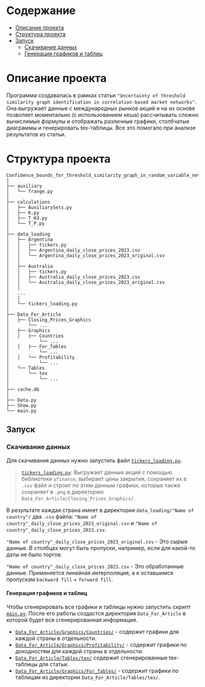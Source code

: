 # Содержание
- [Описание проекта](#Описание-проекта)
- [Структура проекта](#Структура-проекта)
- [Запуск](#Запуск)
  - [Скачивание данных](#Скачивание-данных)
  - [Генерация графиков и таблиц](#Генерация-графиков-и-таблиц)

# Описание проекта
Программа создавалась в рамках статьи `"Uncertainty of threshold similarity graph identification in correlation-based market networks"`. Она выгружает данные с международных рынков акций и на их основе позволяет моментально (с использованием кеша) рассчитывать сложно вычислимые формулы и отображать различные графики, столбчатые диаграммы и генерировать tex-таблицы. Все это помогало при анализе результатов из статьи.


# Структура проекта
```
Confidence_bounds_for_threshold_similarity_graph_in_random_variable_network
│
├── auxiliary
│   └── frange.py
│
├── calculations
│   ├── AuxiliarySets.py
│   ├── K.py
│   ├── T_Kd.py
│   └── T_P.py
│
├── data_loading
│   ├── Argentina
│   │   ├── tickers.py
│   │   ├── Argentina_daily_close_prices_2023.csv
│   │   └── Argentina_daily_close_prices_2023_original.csv
│   │
│   ├── Australia
│   │   ├── tickers.py
│   │   ├── Australia_daily_close_prices_2023.csv
│   │   └── Australia_daily_close_prices_2023_original.csv
│   │
│   ...
│   │
│   └── tickers_loading.py
│
├── Data_For_Article
│   ├── Closing_Prices_Graphics
│       └── ...
│   ├── Graphics
│   │   ├── Countries
│           └── ...
│   │   ├── For_Tables
│           └── ...
│   │   └── Profitability
│           └── ...
│   └── Tables
│       └── tex
│           └── ...
│
├── cache.db
│
├── Data.py
├── Show.py
└── main.py

```

## Запуск
### Скачивание данных
Для скачивания данных нужно запустить файл [`tickers_loading.py`](data_loading/tickers_loading.py).

> [`tickers_loading.py`](data_loading/tickers_loading.py): Выгружает данные акций с помощью библиотеки `yfinance`, выбирает цены закрытия, сохраняет их в `.csv` файл и строит по этим данным графики, которые также сохраняет в `.png` в директорию `Data_For_Article/Closing_Prices_Graphics/`.

 В результате каждая страна имеет в директории `data_loading/"Name of country"/` два `.csv` файла: `"Name of country"_daily_close_prices_2023_original.csv` и `"Name of country"_daily_close_prices_2023.csv`.
 
`"Name of country"_daily_close_prices_2023_original.csv` - Это сырые данные. В столбцах могут быть пропуски, например, если для какой-то даты не было торгов.
 
`"Name of country"_daily_close_prices_2023.csv` - Это обработанные данные. Применяется линейная интерполяция, а к оставшимся пропускам `backward fill` + `forward fill`.

#### Генерация графиков и таблиц
Чтобы сгенерировать все графики и таблицы нужно запустить скрипт [`main.py`](main.py).
После его работы создастся директория `Data_For_Article` в которой будет вся сгенерированная информация.
- [`Data_For_Article/Graphics/Countries/`](Data_For_Article/Graphics/Countries/) - содержит графики для каждой страны в отдельности.
- [`Data_For_Article/Graphics/Profitability/`](Data_For_Article/Graphics/Profitability/) - содержит графики по доходностям для каждой страны в отдельности.
- [`Data_For_Article/Tables/tex/`](Data_For_Article/Tables/tex/) содержит сгенерированные tex-таблицы для статьи.
- [`Data_For_Article/Graphics/For_Tables/`](Data_For_Article/Graphics/For_Tables/) - содержит графики по таблицам из директории `Data_For_Article/Tables/tex/`.
